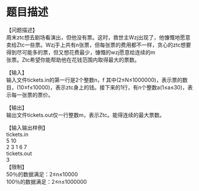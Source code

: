 # 题目描述


<p>
【问题描述】<br/>
周末ztc想去剧场看演出，但他没有票。这时，救世主Wzj出现了，他慷慨地愿意卖给Ztc一些票。Wzj手上共有n张票，但每张票的费用都不一样，贪心的ztc想要得到尽可能多的票，但又想花费最少，慷慨的wzj愿意给连续的m<br/>
张票。Ztc希望你能帮助他在花钱范围内取得最大的票数。
</p>
<p>
【输入】<br/>
输入文件tickets.in的第一行是2个整数n，f 其中(2≤N≤1000000)，表示票的数目，(10≤f≤10000)，表示ztc身上的钱。接下来的1行，有n个整数a(1≤a≤30)，表示每一张票的票价。
</p>
<p>
【输出】<br/>
输出文件tickets.out仅一行整数m，表示Ztc。能得连续的最大票数。
</p>
<p>
【输入输出样例】<br/>
tickets.in<br/>
5 10<br/>
2 3 1 6 7<br/>
tickets.out<br/>
3<br/>
【限制】<br/>
50％的数据满足：2≤n≤10000<br/>
100％的数据满足：2≤n≤1000000
</p>
